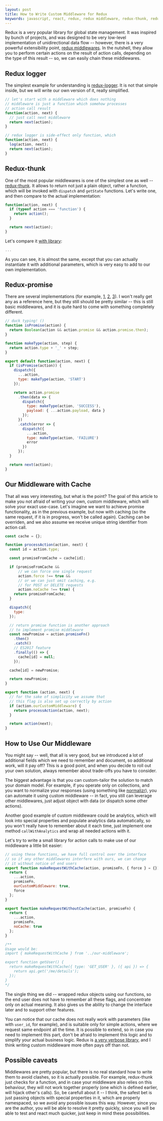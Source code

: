 ```yaml
---
layout: post
title: How to Write Custom Middleware for Redux
keywords: javascript, react, redux, redux middleware, redux-thunk, redux-saga, redux-promise, redux tutorial, redux middleware tutorial
---
```


Redux is a very popular library for global state management. It was inspired by bunch of projects, and was designed to be very low-level implementation of unidirectional data flow -- however, there is a very powerful extensibility point, [redux middlewares](). In the nutshell, they allow you to perform certain actions on the result of action calls, depending on the type of this result -- so, we can easily chain these middlewares.

## Redux logger

The simplest example for understanding is [redux-logger](). It is not that simple inside, but we will write our own version of it, really simplified.

```js
// let's start with a middleware which does nothing
// middleware is just a function which somehow processes
// action call result
function(action, next) {
  // just call next middleware
  return next(action);
}

// redux logger is side-effect only function, which
function(action, next) {
  log(action, next);
  return next(action);
}
```

## Redux-thunk

One of the most popular middlewares is one of the simplest one as well -- [redux-thunk](). It allows to return not just a plain object, rather a function, which will be invoked with `dispatch` and `getState` functions. Let's write one, and then compare to the actual implementation:

```js
function(action, next) {
  if (typeof action === 'function') {
    return action();
  }

  return next(action);
}
```

Let's compare it [with library]():

```js
...
```

As you can see, it is almost the same, except that you can actually instantiate it with additional parameters, which is very easy to add to our own implementation.

## Redux-promise

There are several implementations (for example, [1](), [2](), [3]()). I won't really get any as a reference here, but they still should be pretty similar -- this is still basic middlewares, and it is quite hard to come with something completely different.

```js
// duck typing! ()
function isPromise(action) {
  return Boolean(action && action.promise && action.promise.then);
}

function makeType(action, step) {
  return action.type + '_' + step;
}

export default function(action, next) {
  if (isPromise(action)) {
    dispatch({
      ...action,
      type: makeType(action, 'START')
    });

    return action.promise
      .then(data => {
        dispatch({
          type: makeType(action, 'SUCCESS'),
          payload: { ...action.payload, data }
        });
      })
      .catch(error => {
        dispatch({
          ...action,
          type: makeType(action, 'FAILURE')
          error
        })
      });
  }

  return next(action);
}
```

## Our Middleware with Cache

That all was very interesting, but what is the point? The goal of this article to make you not afraid of writing your own, custom middleware, which will solve your exact use-case. Let's imagine we want to achieve promise functionality, as in the previous example, but now with caching (so the same request, if it is in progress, won't be called again). Caching can be overriden, and we also assume we receive unique string identifier from action call.

```js
const cache = {};

function processAction(action, next) {
  const id = action.type;

  const promiseFromCache = cache[id];

  if (promiseFromCache &&
      // we can force one single request
      action.force !== true &&
      // or we can just omit caching, e.g.
      // for POST or DELETE requests
      action.noCache !== true) {
    return promiseFromCache;
  }

  dispatch({
    type: 
  });

  // return promise function is another approach
  // to implement promise middleware
  const newPromise = action.promiseFn()
    .then()
    .catch()
    // ES2017 feature 
    .finally(() => {
      cache[id] = null;
    });

  cache[id] = newPromise;

  return newPromise;
}

export function (action, next) {
  // for the sake of simplicity we assume that
  // this flag is also set up correctly by action
  if (action.ourCustomMiddleware) {
    return processAction(action, next);
  }

  return action(next);
}
```

## How to Use Our Middleware

You might say -- well, that all is very good, but we introduced a lot of additional fields which we need to remember and document, so additional work, will it pay off? This is a good point, and when you decide to roll out your own solution, always remember about trade-offs you have to consider.

The biggest advantage is that you can custom-tailor the solution to match your domain model. For example, if you operate only on collections, and you want to normalize your responses (using something like [normalizr]()), you can automate it using custom middleware -- in fact, you still can leverage other middlewares, just adjust object with data (or dispatch some other actions).

Another good example of custom middleware could be analytics, which will look into special properties and populate analytics data automatically, so you won't really have to remember about it each time, just implement one method `callWithAnalytics` and wrap all needed actions with it.

Let's try to write a small library for action calls to make use of our middleware a little bit easier:

```js
// using these functions, we have full control over the interface
// so if any other middlewares interfere with ours, we can change
// it without notice of end users
export function makeRequestWithCache(action, promiseFn, { force } = {}) {
  return {
    ...action,
    promiseFn,
    ourCustomMiddleware: true,
    force
  };
}

export function makeRequestWithoutCache(action, promiseFn) {
  return {
    ...action,
    promiseFn,
    noCache: true
  };
}

/**
Usage would be:
import { makeRequestWithCache } from '../our-middleware';

export function getUser() {
  return makeRequestWithCache({ type: 'GET_USER' }, ({ api }) => {
    return api.get('/me/details');
  });
}
*/
```

The single thing we did -- wrapped redux objects using our functions, so the end user does not have to remember all these flags, and concentrate only on actual meaning. It also gives us the ability to change the interface later and to support other features.

You can notice that our cache does not really work with parameters (like with `user_id`, for example), and is suitable only for simple actions, where we request same endpoint all the time. It is possible to extend, so in case you need to implement this part, don't be afraid to implement this logic and to simplify your actual business logic. Redux is [a very verbose library](), and I think writing custom middleware more often pays off than not.

## Possible caveats

Middlewares are pretty popular, but there is no real standard how to write them to avoid clashes, so it is actually possible. For example, redux-thunk just checks for a function, and in case your middleware also relies on this behaviour, they will not work together properly (one which is defined earlier, will hijack other's calls). So, be carefull about it -- I think, the safest bet is just passing objects with special properties in it, which are properly namespaced, so we avoid any possible issues this way. However, since you are the author, you will be able to resolve it pretty quickly, since you will be able to test and react much quicker, just keep in mind these possibilities.
